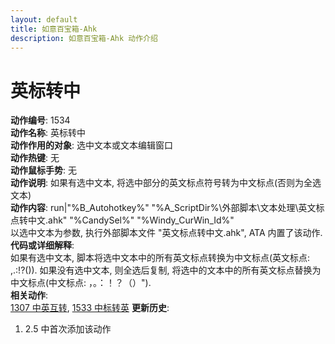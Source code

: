 ```yaml
---
layout: default
title: 如意百宝箱-Ahk
description: 如意百宝箱-Ahk 动作介绍
---
```

<link rel="stylesheet" href="../actions/css/atom-one-light.min.css">
<script src="../actions/js/highlight.min.js"></script>
<script>hljs.highlightAll();</script>

# [](#header-2) 英标转中
**动作编号**: 1534  
**动作名称**: 英标转中  
**动作作用的对象**: 选中文本或文本编辑窗口  
**动作热键**: 无  
**动作鼠标手势**: 无  
**动作说明**: 如果有选中文本, 将选中部分的英文标点符号转为中文标点(否则为全选文本)  
**动作内容**: run|"%B_Autohotkey%" "%A_ScriptDir%\外部脚本\文本处理\英文标点转中文.ahk" "%CandySel%" "%Windy_CurWin_Id%"  
以选中文本为参数, 执行外部脚本文件 "英文标点转中文.ahk", ATA 内置了该动作.   
**代码或详细解释**:  
如果有选中文本, 脚本将选中文本中的所有英文标点转换为中文标点(英文标点: ,.:!?()). 如果没有选中文本, 则全选后复制, 将选中的文本中的所有英文标点替换为中文标点(中文标点: ，。：！？（）").  
**相关动作**:  
[1307 中英互转](1307.md), [1533 中标转英](1533.md)
**更新历史**:  
1. 2.5 中首次添加该动作